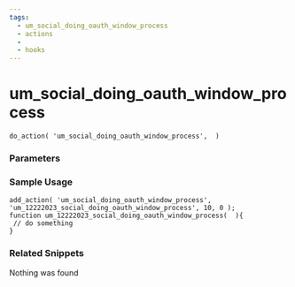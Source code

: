```yaml
---
tags: 
  - um_social_doing_oauth_window_process
  - actions
  - 
  - hooks
---
```

# um\_social\_doing\_oauth\_window\_process

``` php:no-line-numbers
do_action( 'um_social_doing_oauth_window_process',  )
```
<div class='hook-sep'></div>

### Parameters

<div class='hook-sep'></div>



### Sample Usage

``` php:no-line-numbers
add_action( 'um_social_doing_oauth_window_process', 'um_12222023_social_doing_oauth_window_process', 10, 0 );
function um_12222023_social_doing_oauth_window_process(  ){
 // do something
}
```
<div class='hook-sep'></div>



### Related Snippets

Nothing was found


